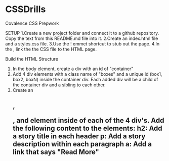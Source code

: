 # CSSDrills
Covalence CSS Prepwork

SETUP
1.Create a new project folder and connect it to a github repository. Copy the text from this README.md file into it.
2.Create an index.html file and a styles.css file.
3.Use the ! emmet shortcut to stub out the page.
4.In the <head>, link the the CSS file to the HTML page.
  
Build the HTML Structure 
1. In the body element, create a div with an id of "container"
2. Add 4 div elements with a class name of "boxes" and a unique id (box1, box2, boxN) inside the container div. Each added div will be a child of the container div and a sibling to each other.
3. Create an <h2>, <p>, and <a> element inside of each of the 4 div's. Add the following content to the elements:
h2: Add a story title in each header
p: Add a story description within each paragraph
a: Add a link that says "Read More"
  
